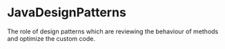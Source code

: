 # JavaDesignPatterns

The role of design patterns which are reviewing the behaviour of methods and optimize the custom code.
